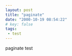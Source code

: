 ```yaml
---
layout: post
title: "paginate"
date: "2000-10-19 08:54:22"
# key: false 
tags:
 - test
---
```

paginate test